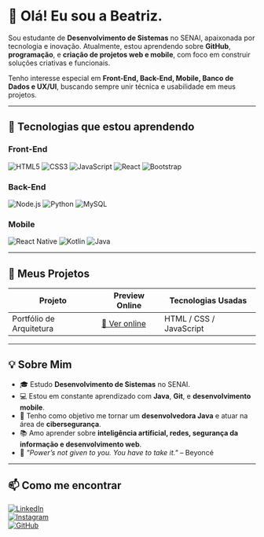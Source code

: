 # 👋 Olá! Eu sou a Beatriz.

Sou estudante de **Desenvolvimento de Sistemas** no SENAI, apaixonada por tecnologia e inovação. Atualmente, estou aprendendo sobre **GitHub**, **programação**, e **criação de projetos web e mobile**, com foco em construir soluções criativas e funcionais.

Tenho interesse especial em **Front-End, Back-End, Mobile, Banco de Dados e UX/UI**, buscando sempre unir técnica e usabilidade em meus projetos.

---

## 🎯 Tecnologias que estou aprendendo

### Front-End  
![HTML5](https://img.shields.io/badge/-HTML5-E34F26?style=flat-square&logo=html5&logoColor=white)
![CSS3](https://img.shields.io/badge/-CSS3-1572B6?style=flat-square&logo=css3)
![JavaScript](https://img.shields.io/badge/-JavaScript-F7DF1E?style=flat-square&logo=javascript&logoColor=black)
![React](https://img.shields.io/badge/-React-61DAFB?style=flat-square&logo=react&logoColor=black)
![Bootstrap](https://img.shields.io/badge/-Bootstrap-7952B3?style=flat-square&logo=bootstrap&logoColor=white)

### Back-End  
![Node.js](https://img.shields.io/badge/-Node.js-339933?style=flat-square&logo=node.js&logoColor=white)
![Python](https://img.shields.io/badge/-Python-3776AB?style=flat-square&logo=python&logoColor=white)
![MySQL](https://img.shields.io/badge/-MySQL-4479A1?style=flat-square&logo=mysql&logoColor=white)

### Mobile  
![React Native](https://img.shields.io/badge/-React_Native-61DAFB?style=flat-square&logo=react&logoColor=black)
![Kotlin](https://img.shields.io/badge/-Kotlin-0095D5?style=flat-square&logo=kotlin&logoColor=white)
![Java](https://img.shields.io/badge/-Java-007396?style=flat-square&logo=java&logoColor=white)

---

## 🚀 Meus Projetos

| Projeto     | Preview Online                                                                 | Tecnologias Usadas   |
|-------------|----------------------------------------------------------------------------------|----------------------|
| Portfólio de Arquitetura | [🔗 Ver online](https://the0ssi.github.io/PortfolioDeArquitetura/) | HTML / CSS / JavaScript |

---

## 💡 Sobre Mim

- 🎓 Estudo **Desenvolvimento de Sistemas** no SENAI.
- 💻 Estou em constante aprendizado com **Java**, **Git**, e **desenvolvimento mobile**.
- 🎯 Tenho como objetivo me tornar um **desenvolvedora Java** e atuar na área de **cibersegurança**.
- 📚 Amo aprender sobre **inteligência artificial, redes, segurança da informação e desenvolvimento web**.
- 👑 *"Power’s not given to you. You have to take it."* – Beyoncé

---

## 📫 Como me encontrar

[![LinkedIn](https://img.shields.io/badge/-LinkedIn-blue?style=flat-square&logo=linkedin&logoColor=white)](https://linkedin.com/in/seuusuario)  
[![Instagram](https://img.shields.io/badge/-Instagram-E4405F?style=flat-square&logo=instagram&logoColor=white)](https://instagram.com/the0ssi)  
[![GitHub](https://img.shields.io/badge/-GitHub-181717?style=flat-square&logo=github&logoColor=white)](https://github.com/the0ssi)

